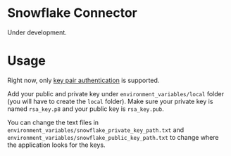 # Snowflake Connector
Under development.

# Usage
Right now, only [key pair authentication](https://docs.snowflake.com/en/user-guide/key-pair-auth.html) is supported.

Add your public and private key under `environment_variables/local` folder (you will have to create the `local` folder). Make sure your private key is named `rsa_key.p8` and your public key is `rsa_key.pub`.

You can change the text files in `environment_variables/snowflake_private_key_path.txt` and `environment_variables/snowflake_public_key_path.txt` to change where the application looks for the keys.
